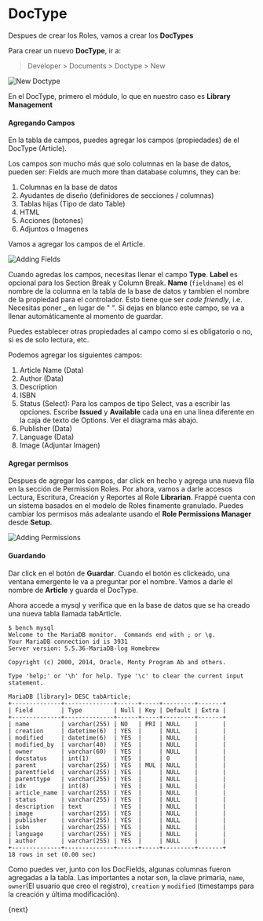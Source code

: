 # DocType

Despues de crear los Roles, vamos a crear los **DocTypes**

Para crear un nuevo **DocType**, ir a:

> Developer > Documents > Doctype > New

<img class="screenshot" alt="New Doctype" src="{{docs_base_url}}/assets/img/doctype_new.png">

En el DocType, primero el módulo, lo que en nuestro caso es **Library Management**

#### Agregando Campos

En la tabla de campos, puedes agregar los campos (propiedades) de el DocType (Article).

Los campos son mucho más que solo columnas en la base de datos, pueden ser:
Fields are much more than database columns, they can be:

1. Columnas en la base de datos
1. Ayudantes de diseño (definidores de secciones / columnas)
1. Tablas hijas (Tipo de dato Table)
1. HTML
1. Acciones (botones)
1. Adjuntos o Imagenes

Vamos a agregar los campos de el Article.

<img class="screenshot" alt="Adding Fields" src="{{docs_base_url}}/assets/img/doctype_adding_field.png">

Cuando agredas los campos, necesitas llenar el campo **Type**. **Label** es opcional para los Section Break y Column Break. **Name** (`fieldname`) es el nombre de la columna en la tabla de la base de datos y tambien el nombre de la propiedad para el controlador. Esto tiene que ser *code friendly*, i.e. Necesitas poner _ en lugar de " ". Si dejas en blanco este campo, se va a llenar automáticamente al momento de guardar.

Puedes establecer otras propiedades al campo como si es obligatorio o no, si es de solo lectura, etc.

Podemos agregar los siguientes campos:

1. Article Name (Data)
2. Author (Data)
3. Description
4. ISBN
5. Status (Select): Para los campos de tipo Select, vas a escribir las opciones. Escribe **Issued** y **Available** cada una en una linea diferente en la caja de texto de Options. Ver el diagrama más abajo.
6. Publisher (Data)
7. Language (Data)
8. Image (Adjuntar Imagen)


#### Agregar permisos

Despues de agregar los campos, dar click en hecho y agrega una nueva fila en la sección de Permission Roles. Por ahora, vamos a darle accesos Lectura, Escritura, Creación y Reportes al Role **Librarian**. Frappé cuenta con un sistema basados en el modelo de Roles finamente granulado. Puedes cambiar los permisos más adealante usando el **Role Permissions Manager** desde **Setup**.

<img class="screenshot" alt="Adding Permissions" src="{{docs_base_url}}/assets/img/doctype_adding_permission.png">

#### Guardando

Dar click en el botón de **Guardar**. Cuando el botón es clickeado, una ventana emergente le va a preguntar por el nombre. Vamos a darle el nombre de **Article** y guarda el DocType.

Ahora accede a mysql y verifica que en la base de datos que se ha creado una nueva tabla llamada tabArticle.

	$ bench mysql
	Welcome to the MariaDB monitor.  Commands end with ; or \g.
	Your MariaDB connection id is 3931
	Server version: 5.5.36-MariaDB-log Homebrew

	Copyright (c) 2000, 2014, Oracle, Monty Program Ab and others.

	Type 'help;' or '\h' for help. Type '\c' to clear the current input statement.

	MariaDB [library]> DESC tabArticle;
	+--------------+--------------+------+-----+---------+-------+
	| Field        | Type         | Null | Key | Default | Extra |
	+--------------+--------------+------+-----+---------+-------+
	| name         | varchar(255) | NO   | PRI | NULL    |       |
	| creation     | datetime(6)  | YES  |     | NULL    |       |
	| modified     | datetime(6)  | YES  |     | NULL    |       |
	| modified_by  | varchar(40)  | YES  |     | NULL    |       |
	| owner        | varchar(60)  | YES  |     | NULL    |       |
	| docstatus    | int(1)       | YES  |     | 0       |       |
	| parent       | varchar(255) | YES  | MUL | NULL    |       |
	| parentfield  | varchar(255) | YES  |     | NULL    |       |
	| parenttype   | varchar(255) | YES  |     | NULL    |       |
	| idx          | int(8)       | YES  |     | NULL    |       |
	| article_name | varchar(255) | YES  |     | NULL    |       |
	| status       | varchar(255) | YES  |     | NULL    |       |
	| description  | text         | YES  |     | NULL    |       |
	| image        | varchar(255) | YES  |     | NULL    |       |
	| publisher    | varchar(255) | YES  |     | NULL    |       |
	| isbn         | varchar(255) | YES  |     | NULL    |       |
	| language     | varchar(255) | YES  |     | NULL    |       |
	| author       | varchar(255) | YES  |     | NULL    |       |
	+--------------+--------------+------+-----+---------+-------+
	18 rows in set (0.00 sec)

Como puedes ver, junto con los DocFields, algunas columnas fueron agregadas a la tabla. Las importantes a notar son, la clave primaria, `name`, `owner`(El usuario que creo el registro),
`creation` y `modified` (timestamps para la creación y última modificación).

{next}
